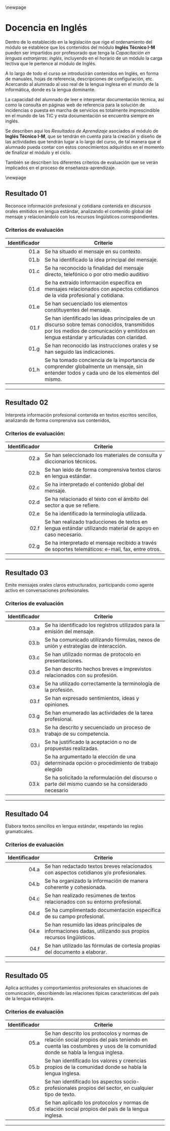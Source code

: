 \newpage
# Docencia en Inglés

Dentro de lo establecido en la legislación que rige el ordenamiento del módulo se establece que los contenidos del módulo **Inglés Técnico I-M** pueden ser impartidos por profesorado que tenga la *Capacitación en lenguas extranjeras: inglés*, incluyendo en el horario de un módulo la carga lectiva que le pertence al módulo de Inglés. 

A lo largo de todo el curso se introducirán contenidos en Inglés, en forma de manuales, hojas de referencia, descripciones de configuración, etc. Acercando al alumnado al uso real de la lengua inglesa en el mundo de la informática, donde es la lengua dominante.

La capacidad del alumnado de leer e interpretar documentación técnica, así como la consulta en páginas web de referencia para la solución de incidencias o puesta en marcha de servicios es totalmente imprescindible en el mundo de las TIC y esta documentación se encuentra siempre en inglés.

Se describen aquí los *Resultados de Aprendizaje* asociados al módulo de  **Inglés Técnico I-M**, que se tendrán en cuenta para la creación y diseño de las actividades que tendrán lugar a lo largo del curso, de tal manera que el alumnado pueda contar con estos conocimientos adquiridos en el momento de finalizar el módulo y el ciclo. 

También se describen los diferentes criterios de evaluación que se verán implicados en el proceso de enseñanza-aprendizaje.

\newpage
## Resultado 01

Reconoce información profesional y cotidiana contenida en discursos orales emitidos en lengua estándar, analizando el contenido global del mensaje y relacionándolo con los recursos lingüísticos correspondientes.

### Criterios de evaluación

| Identificador | Criterio                                                                |
| -:            | -----------                                                             |
| 01.a          | Se ha situado el mensaje en su contexto.|
| 01.b          | Se ha identificado la idea principal del mensaje.|
| 01.c          | Se ha reconocido la finalidad del mensaje directo, telefónico o por otro medio auditivo |
| 01.d          | Se ha extraído información específica en mensajes relacionados con aspectos cotidianos de la vida profesional y cotidiana.    |
| 01.e          | Se han secuenciado los elementos constituyentes del mensaje.   |
| 01.f          | Se han identificado las ideas principales de un discurso sobre temas conocidos, transmitidos por los medios de comunicación y emitidos en lengua estándar y articuladas con claridad.  |
| 01.g          | Se han reconocido las instrucciones orales y se han seguido las indicaciones.  |
| 01.h          | Se ha tomado conciencia de la importancia de comprender globalmente un mensaje, sin entender todos y cada uno de los elementos del mismo. |

---

## Resultado 02

Interpreta información profesional contenida en textos escritos sencillos, analizando de forma comprensiva sus contenidos,

### Criterios de evaluación:
| Identificador | Criterio                                                                                                            |
| -:           | --------                                                                                                            |
| 02.a         |  Se han seleccionado los materiales de consulta y diccionarios técnicos.                               |
| 02.b         |  Se han leído de forma comprensiva textos claros en lengua estándar.|
| 02.c         | Se ha interpretado el contenido global del mensaje. |
| 02.d         | Se ha relacionado el texto con el ámbito del sector a que se refiere. |
| 02.e         | Se ha identificado la terminología utilizada. |
| 02.f         | Se han realizado traducciones de textos en lengua estándar utilizando material de apoyo en caso necesario. |
| 02.g         |  Se ha interpretado el mensaje recibido a través de soportes telemáticos: e-mail, fax, entre otros.|

---

## Resultado 03

Emite mensajes orales claros estructurados, participando como agente activo en conversaciones profesionales. 

### Criterios de evaluación

| Identificador | Criterio                                                                                |
| -:           | --------                                                                                |
| 03.a         | Se ha identificado los registros utilizados para la emisión del mensaje. |
| 03.b         | Se ha comunicado utilizando fórmulas, nexos de unión y estrategias de interacción. |
| 03.c         | Se han utilizado normas de protocolo en presentaciones. |
| 03.d         | Se han descrito hechos breves e imprevistos relacionados con su profesión.|
| 03.e         | Se ha utilizado correctamente la terminología de la profesión. |
| 03.f         | Se han expresado sentimientos, ideas y opiniones.|
| 03.g         | Se han enumerado las actividades de la tarea profesional. |
| 03.h         | Se ha descrito y secuenciado un proceso de trabajo de su competencia. |
| 03.i         | Se ha justificado la aceptación o no de propuestas realizadas.|
| 03.j         | Se ha argumentado la elección de una determinada opción o procedimiento de trabajo elegido|
| 03.k         | Se ha solicitado la reformulación del discurso o parte del mismo cuando se ha considerado necesario|

---

## Resultado 04

Elabora textos sencillos en lengua estándar, respetando las reglas gramaticales.

### Criterios de evaluación

| Identificador | Criterio |
| -:           | -------- |
| 04.a         | Se han redactado textos breves relacionados con aspectos cotidianos y/o profesionales. |
| 04.b         | Se ha organizado la información de manera coherente y cohesionada.|
| 04.c         | Se han realizado resúmenes de textos relacionados con su entorno profesional.|
| 04.d         | Se ha cumplimentado documentación específica de su campo profesional.|
| 04.e         | Se han resumido las ideas principales de informaciones dadas, utilizando sus propios recursos lingüísticos.|
| 04.f         | Se han utilizado las fórmulas de cortesía propias del documento a elaborar.|

---

## Resultado 05


Aplica actitudes y comportamientos profesionales en situaciones de comunicación, describiendo las relaciones típicas características del país de la lengua extranjera.

### Criterios de evaluación

| Identificador | Criterio |
| -:           | -------- 
| 05.a         | Se han descrito los protocolos y normas de relación social propios del país teniendo en cuenta las costumbres y usos de la comunidad donde se habla la lengua inglesa.|
| 05.b         | Se han identificado los valores y creencias propios de la comunidad donde se habla la lengua inglesa. |
| 05.c         | Se han identificado los aspectos socio-profesionales propios del sector, en cualquier tipo de texto. |
| 05.d         | Se han aplicado los protocolos y normas de relación social propios del país de la lengua inglesa.|

---
